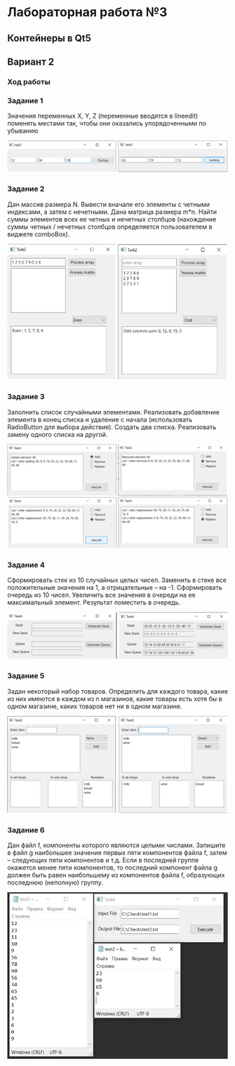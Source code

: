 # Лабораторная работа №3 #

## Контейнеры в Qt5 ##

## Вариант 2 ##

### Ход работы ###

### Задание 1 ###

Значения переменных X, Y, Z (переменные вводятся в lineedit) поменять местами так, чтобы они оказались упорядоченными по убыванию

![.png](./images/Task1.png)

### Задание 2 ###

Дан массив размера N. Вывести вначале его элементы с четными индексами, а затем с нечетными.
Дана матрица размера m*n. Найти суммы элементов всех ее четных и нечетных столбцов (нахождение суммы четных / нечетных столбцов определяется пользователем в виджете comboBox).

![.png](./images/Task2.png)

### Задание 3 ###

Заполнить список случайными элементами. Реализовать добавление элемента в конец списка и удаление с начала (использовать RadioButton для выбора действия).
Создать два списка. Реализовать замену одного списка на другой.

![.png](./images/Task3.png)

### Задание 4 ###

Сформировать стек из 10 случайных целых чисел. Заменить в стеке все положительные значения на 1, а отрицательные – на -1.
Сформировать очередь из 10 чисел. Увеличить все значения в очереди на ее максимальный элемент. Результат поместить в очередь.

![.png](./images/Task4.png)

### Задание 5 ###

Задан некоторый набор товаров. Определить для каждого товара, какие из них имеются в каждом из n магазинов, какие товары есть хотя бы в одном магазине, каких товаров нет ни в одном магазине.

![.png](./images/Task5.png)

### Задание 6 ###

Дан файл f, компоненты которого являются целыми числами. Запишите в файл g наибольшее значение первых пяти компонентов файла f, затем – следующих пяти компонентов и т.д. Если в последней группе окажется менее пяти компонентов, то последний компонент файла g должен быть равен наибольшему из компонентов файла f, образующих последнюю (неполную) группу.

![.png](./images/Task6.png)
